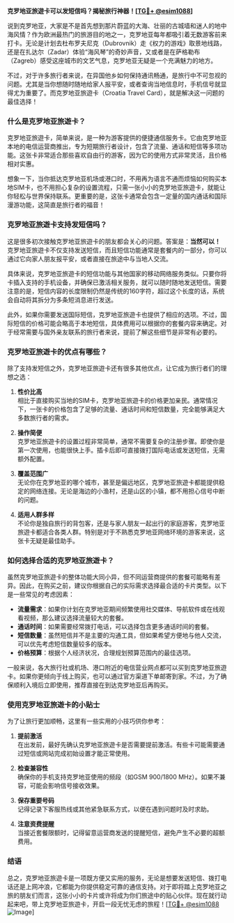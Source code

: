 **克罗地亚旅遊卡可以发短信吗？揭秘旅行神器！[[TG💪+ @esim1088](https://t.me/s/esim1088)]**

说到克罗地亚，大家是不是首先想到那片蔚蓝的大海、壮丽的古城墙和迷人的地中海风情？作为欧洲最热门的旅游目的地之一，克罗地亚每年都吸引着无数游客前来打卡。无论是计划去杜布罗夫尼克（Dubrovnik）走《权力的游戏》取景地线路，还是在扎达尔（Zadar）体验“海风琴”的奇妙声音，又或者是在萨格勒布（Zagreb）感受这座城市的文艺气息，克罗地亚无疑是一个充满魅力的地方。

不过，对于许多旅行者来说，在异国他乡如何保持通讯畅通，是旅行中不可忽视的问题。尤其是当你想随时随地给家人报平安，或者查询当地信息时，手机信号就显得尤为重要了。而克罗地亚旅遊卡（Croatia Travel Card），就是解决这一问题的最佳选择！

### **什么是克罗地亚旅遊卡？**

克罗地亚旅遊卡，简单来说，是一种为游客提供的便捷通信服务卡。它由克罗地亚本地的电信运营商推出，专为短期旅行者设计，包含了流量、通话和短信等多项功能。这张卡非常适合那些喜欢自由行的游客，因为它的使用方式非常灵活，且价格相对实惠。

想象一下，当你抵达克罗地亚机场或港口时，不用再为语言不通而烦恼如何购买本地SIM卡，也不用担心复杂的设置流程，只需一张小小的克罗地亚旅遊卡，就能让你轻松与世界保持联系。更重要的是，这张卡通常会包含一定量的国内通话和国际漫游功能，这简直是旅行者的福音！

### **克罗地亚旅遊卡支持发短信吗？**

这是很多初次接触克罗地亚旅遊卡的朋友都会关心的问题。答案是：**当然可以！** 克罗地亚旅遊卡不仅支持发送短信，而且短信功能通常是套餐内的一部分，你可以通过它向家人朋友报平安，或者直接在旅途中与当地人交流。

具体来说，克罗地亚旅遊卡的短信功能与其他国家的移动网络服务类似。只要你将卡插入支持的手机设备，并确保已激活相关服务，就可以随时随地发送短信。需要注意的是，短信内容的长度限制仍然是传统的160字符，超过这个长度的话，系统会自动将其拆分为多条短消息进行发送。

此外，如果你需要发送国际短信，克罗地亚旅遊卡也提供了相应的选项。不过，国际短信的价格可能会略高于本地短信，具体费用可以根据你的套餐内容来确定。对于经常需要与国外亲友联系的旅行者来说，提前了解这些细节是非常有必要的。

### **克罗地亚旅遊卡的优点有哪些？**

除了支持发短信之外，克罗地亚旅遊卡还有很多其他优点，让它成为旅行者们的理想之选：

1. **性价比高**  
   相比于直接购买当地的SIM卡，克罗地亚旅遊卡的价格更加亲民。通常情况下，一张卡的价格包含了足够的流量、通话时间和短信数量，完全能够满足大多数旅行者的需求。

2. **操作简便**  
   克罗地亚旅遊卡的设置过程非常简单，通常不需要复杂的注册步骤。即使你是第一次使用，也能很快上手。插卡后即可直接拨打国际电话或发送短信，无需额外配置。

3. **覆盖范围广**  
   无论你在克罗地亚的哪个城市，甚至是偏远地区，克罗地亚旅遊卡都能提供稳定的网络连接。无论是海边的小渔村，还是山区的小镇，都不用担心信号中断的问题。

4. **适用人群多样**  
   不论你是独自旅行的背包客，还是与家人朋友一起出行的家庭游客，克罗地亚旅遊卡都适合各类人群。特别是对于不熟悉克罗地亚网络环境的游客来说，这张卡无疑是最佳助手。

### **如何选择合适的克罗地亚旅遊卡？**

虽然克罗地亚旅遊卡的整体功能大同小异，但不同运营商提供的套餐可能略有差异。因此，在购买之前，建议你根据自己的实际需求选择最合适的卡片类型。以下是一些常见的考虑因素：

- **流量需求**：如果你计划在克罗地亚期间频繁使用社交媒体、导航软件或在线观看视频，那么建议选择流量较大的套餐。
- **通话时间**：如果需要经常拨打电话，可以选择包含更多通话时间的套餐。
- **短信数量**：虽然短信并不是主要的沟通工具，但如果希望方便地与他人交流，可以优先考虑短信数量较多的版本。
- **价格预算**：根据个人经济状况，合理规划预算范围内的最佳选项。

一般来说，各大旅行社或机场、港口附近的电信营业网点都可以买到克罗地亚旅遊卡。如果你更倾向于线上购买，也可以通过官方渠道下单邮寄到家。不过，为了确保顺利入境后立即使用，推荐直接在到达克罗地亚后再购买。

### **使用克罗地亚旅遊卡的小贴士**

为了让旅行更加顺畅，这里有一些实用的小技巧供你参考：

1. **提前激活**  
   在出发前，最好先确认克罗地亚旅遊卡是否需要提前激活。有些卡可能需要通过短信或网站完成初始设置才能正常使用。

2. **检查兼容性**  
   确保你的手机支持克罗地亚使用的频段（如GSM 900/1800 MHz）。如果不兼容，可能会影响信号接收效果。

3. **保存重要号码**  
   记得记录下客服热线或其他紧急联系方式，以便在遇到问题时及时求助。

4. **注意资费提醒**  
   当接近套餐限额时，记得留意运营商发送的提醒短信，避免产生不必要的超额费用。

### **结语**

总之，克罗地亚旅遊卡是一项既方便又实用的服务，无论是想要发送短信、拨打电话还是上网冲浪，它都能为你提供稳定可靠的通信支持。对于即将踏上克罗地亚之旅的朋友们而言，这张小小的卡片或许将成为你们旅途中的贴心伙伴。现在就行动起来吧，带上克罗地亚旅遊卡，开启一段无忧无虑的旅程！[[TG💪+ @esim1088](https://t.me/s/esim1088) ![Image](https://i.postimg.cc/4NQfJmqS/Snipaste-2025-05-13-00-14-12.png)]